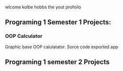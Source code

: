 wlcome kolbe hobbs the yout profoilo

## Programing 1 Semester 1 Projects:

### OOP Calculator
Graphic base OOP calulatator. Sorce code exported app 

## Programing 1 semester 2 Projects
